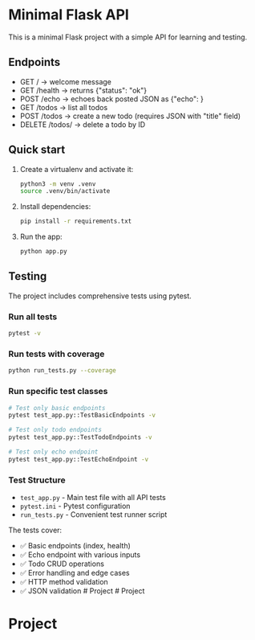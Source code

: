 # Minimal Flask API

This is a minimal Flask project with a simple API for learning and testing.

## Endpoints

- GET / -> welcome message
- GET /health -> returns {"status": "ok"}
- POST /echo -> echoes back posted JSON as {"echo": <payload>}
- GET /todos -> list all todos
- POST /todos -> create a new todo (requires JSON with "title" field)
- DELETE /todos/<id> -> delete a todo by ID

## Quick start

1. Create a virtualenv and activate it:

    ```bash
    python3 -m venv .venv
    source .venv/bin/activate
    ```

2. Install dependencies:

    ```bash
    pip install -r requirements.txt
    ```

3. Run the app:

    ```bash
    python app.py
    ```

## Testing

The project includes comprehensive tests using pytest.

### Run all tests

```bash
pytest -v
```

### Run tests with coverage

```bash
python run_tests.py --coverage
```

### Run specific test classes

```bash
# Test only basic endpoints
pytest test_app.py::TestBasicEndpoints -v

# Test only todo endpoints
pytest test_app.py::TestTodoEndpoints -v

# Test only echo endpoint
pytest test_app.py::TestEchoEndpoint -v
```

### Test Structure

- `test_app.py` - Main test file with all API tests
- `pytest.ini` - Pytest configuration
- `run_tests.py` - Convenient test runner script

The tests cover:

- ✅ Basic endpoints (index, health)
- ✅ Echo endpoint with various inputs
- ✅ Todo CRUD operations
- ✅ Error handling and edge cases
- ✅ HTTP method validation
- ✅ JSON validation
#   P r o j e c t  
 # Project
# Project
